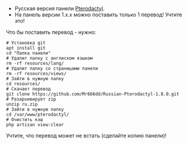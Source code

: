 * Русская версия панели <a href="https://github.com/pterodactyl/panel">Pterodactyl<a>.
* На панель версии 1.х.х можно поставить только 1 перевод! Учтите это!

Что бы поставить перевод - нужно:
```console
# Установка git
apt install git
cd "Папка панели"
# Удалит папку с англиском языком
rm -rf resources/lang/
# Удалит папку со страницами панели
rm -rf resources/views/
# Зайти в нужную папку
cd resources/
# Скачает перевод
git clone https://github.com/Mr666dd/Russian-Pterodactyl-1.8.0.git
# Разархивирует zip
unzip ru.zip
# Зайти в нужную папку
cd /var/www/pterodactyl/
# Очистить кэш
php artisan view:clear
```
  
Учтите, что перевод может не встать (сделайте копию панели)!
